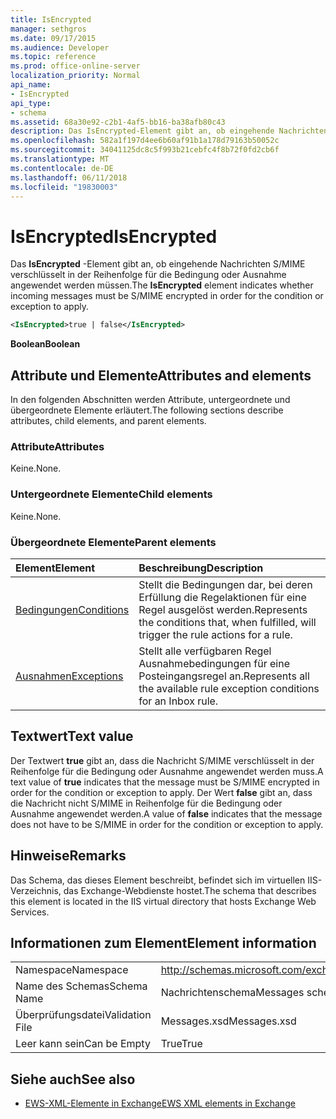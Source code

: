 ```yaml
---
title: IsEncrypted
manager: sethgros
ms.date: 09/17/2015
ms.audience: Developer
ms.topic: reference
ms.prod: office-online-server
localization_priority: Normal
api_name:
- IsEncrypted
api_type:
- schema
ms.assetid: 68a30e92-c2b1-4af5-bb16-ba38afb80c43
description: Das IsEncrypted-Element gibt an, ob eingehende Nachrichten S/MIME verschlüsselt in der Reihenfolge für die Bedingung oder Ausnahme angewendet werden müssen.
ms.openlocfilehash: 582a1f197d4ee6b60af91b1a178d79163b50052c
ms.sourcegitcommit: 34041125dc8c5f993b21cebfc4f8b72f0fd2cb6f
ms.translationtype: MT
ms.contentlocale: de-DE
ms.lasthandoff: 06/11/2018
ms.locfileid: "19830003"
---
```

# <a name="isencrypted"></a><span data-ttu-id="c2892-103">IsEncrypted</span><span class="sxs-lookup"><span data-stu-id="c2892-103">IsEncrypted</span></span>

<span data-ttu-id="c2892-104">Das **IsEncrypted** -Element gibt an, ob eingehende Nachrichten S/MIME verschlüsselt in der Reihenfolge für die Bedingung oder Ausnahme angewendet werden müssen.</span><span class="sxs-lookup"><span data-stu-id="c2892-104">The **IsEncrypted** element indicates whether incoming messages must be S/MIME encrypted in order for the condition or exception to apply.</span></span> 
  
```XML
<IsEncrypted>true | false</IsEncrypted>
```

 <span data-ttu-id="c2892-105">**Boolean**</span><span class="sxs-lookup"><span data-stu-id="c2892-105">**Boolean**</span></span>
## <a name="attributes-and-elements"></a><span data-ttu-id="c2892-106">Attribute und Elemente</span><span class="sxs-lookup"><span data-stu-id="c2892-106">Attributes and elements</span></span>

<span data-ttu-id="c2892-107">In den folgenden Abschnitten werden Attribute, untergeordnete und übergeordnete Elemente erläutert.</span><span class="sxs-lookup"><span data-stu-id="c2892-107">The following sections describe attributes, child elements, and parent elements.</span></span>
  
### <a name="attributes"></a><span data-ttu-id="c2892-108">Attribute</span><span class="sxs-lookup"><span data-stu-id="c2892-108">Attributes</span></span>

<span data-ttu-id="c2892-109">Keine.</span><span class="sxs-lookup"><span data-stu-id="c2892-109">None.</span></span>
  
### <a name="child-elements"></a><span data-ttu-id="c2892-110">Untergeordnete Elemente</span><span class="sxs-lookup"><span data-stu-id="c2892-110">Child elements</span></span>

<span data-ttu-id="c2892-111">Keine.</span><span class="sxs-lookup"><span data-stu-id="c2892-111">None.</span></span>
  
### <a name="parent-elements"></a><span data-ttu-id="c2892-112">Übergeordnete Elemente</span><span class="sxs-lookup"><span data-stu-id="c2892-112">Parent elements</span></span>

|<span data-ttu-id="c2892-113">**Element**</span><span class="sxs-lookup"><span data-stu-id="c2892-113">**Element**</span></span>|<span data-ttu-id="c2892-114">**Beschreibung**</span><span class="sxs-lookup"><span data-stu-id="c2892-114">**Description**</span></span>|
|:-----|:-----|
|[<span data-ttu-id="c2892-115">Bedingungen</span><span class="sxs-lookup"><span data-stu-id="c2892-115">Conditions</span></span>](conditions.md) <br/> |<span data-ttu-id="c2892-116">Stellt die Bedingungen dar, bei deren Erfüllung die Regelaktionen für eine Regel ausgelöst werden.</span><span class="sxs-lookup"><span data-stu-id="c2892-116">Represents the conditions that, when fulfilled, will trigger the rule actions for a rule.</span></span>  <br/> |
|[<span data-ttu-id="c2892-117">Ausnahmen</span><span class="sxs-lookup"><span data-stu-id="c2892-117">Exceptions</span></span>](exceptions.md) <br/> |<span data-ttu-id="c2892-118">Stellt alle verfügbaren Regel Ausnahmebedingungen für eine Posteingangsregel an.</span><span class="sxs-lookup"><span data-stu-id="c2892-118">Represents all the available rule exception conditions for an Inbox rule.</span></span>  <br/> |
   
## <a name="text-value"></a><span data-ttu-id="c2892-119">Textwert</span><span class="sxs-lookup"><span data-stu-id="c2892-119">Text value</span></span>

<span data-ttu-id="c2892-120">Der Textwert **true** gibt an, dass die Nachricht S/MIME verschlüsselt in der Reihenfolge für die Bedingung oder Ausnahme angewendet werden muss.</span><span class="sxs-lookup"><span data-stu-id="c2892-120">A text value of **true** indicates that the message must be S/MIME encrypted in order for the condition or exception to apply.</span></span> <span data-ttu-id="c2892-121">Der Wert **false** gibt an, dass die Nachricht nicht S/MIME in Reihenfolge für die Bedingung oder Ausnahme angewendet werden.</span><span class="sxs-lookup"><span data-stu-id="c2892-121">A value of **false** indicates that the message does not have to be S/MIME in order for the condition or exception to apply.</span></span> 
  
## <a name="remarks"></a><span data-ttu-id="c2892-122">Hinweise</span><span class="sxs-lookup"><span data-stu-id="c2892-122">Remarks</span></span>

<span data-ttu-id="c2892-123">Das Schema, das dieses Element beschreibt, befindet sich im virtuellen IIS-Verzeichnis, das Exchange-Webdienste hostet.</span><span class="sxs-lookup"><span data-stu-id="c2892-123">The schema that describes this element is located in the IIS virtual directory that hosts Exchange Web Services.</span></span>
  
## <a name="element-information"></a><span data-ttu-id="c2892-124">Informationen zum Element</span><span class="sxs-lookup"><span data-stu-id="c2892-124">Element information</span></span>

|||
|:-----|:-----|
|<span data-ttu-id="c2892-125">Namespace</span><span class="sxs-lookup"><span data-stu-id="c2892-125">Namespace</span></span>  <br/> |http://schemas.microsoft.com/exchange/services/2006/messages  <br/> |
|<span data-ttu-id="c2892-126">Name des Schemas</span><span class="sxs-lookup"><span data-stu-id="c2892-126">Schema Name</span></span>  <br/> |<span data-ttu-id="c2892-127">Nachrichtenschema</span><span class="sxs-lookup"><span data-stu-id="c2892-127">Messages schema</span></span>  <br/> |
|<span data-ttu-id="c2892-128">Überprüfungsdatei</span><span class="sxs-lookup"><span data-stu-id="c2892-128">Validation File</span></span>  <br/> |<span data-ttu-id="c2892-129">Messages.xsd</span><span class="sxs-lookup"><span data-stu-id="c2892-129">Messages.xsd</span></span>  <br/> |
|<span data-ttu-id="c2892-130">Leer kann sein</span><span class="sxs-lookup"><span data-stu-id="c2892-130">Can be Empty</span></span>  <br/> |<span data-ttu-id="c2892-131">True</span><span class="sxs-lookup"><span data-stu-id="c2892-131">True</span></span>  <br/> |
   
## <a name="see-also"></a><span data-ttu-id="c2892-132">Siehe auch</span><span class="sxs-lookup"><span data-stu-id="c2892-132">See also</span></span>



- [<span data-ttu-id="c2892-133">EWS-XML-Elemente in Exchange</span><span class="sxs-lookup"><span data-stu-id="c2892-133">EWS XML elements in Exchange</span></span>](ews-xml-elements-in-exchange.md)


